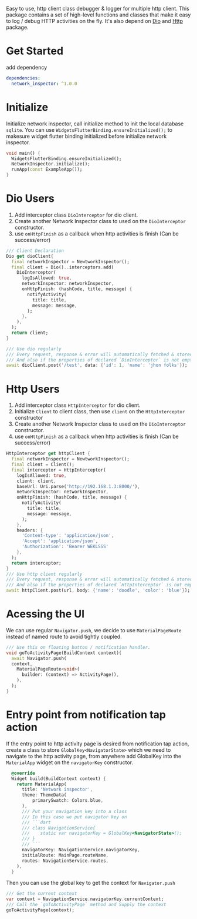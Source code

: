 Easy to use, http client class debugger & logger for multiple http client.
This package contains a set of high-level functions and classes that make it easy to log / debug HTTP activities on the fly. It's also depend on [Dio](https://pub.dev/packages/dio) and [Http](https://pub.dev/packages/http) package.

# Get Started
add dependency
```yaml
dependencies:
  network_inspector: ^1.0.0
```

# Initialize
Initialize network inspector, call initialize method to init the local database `sqlite`. You can use `WidgetsFlutterBinding.ensureInitialized();` to makesure widget flutter binding initialized before initialize network inspector.
```dart
void main() {
  WidgetsFlutterBinding.ensureInitialized();
  NetworkInspector.initialize();
  runApp(const ExampleApp());
}
```

# Dio Users
1. Add interceptor class `DioInterceptor` for dio client.
2. Create another Network Inspector class to used on the `DioInterceptor` constructor.
3. use `onHttpFinish` as a callback when http activities is finish (Can be success/error)
```dart
/// Client Declaration
Dio get dioClient{
  final networkInspector = NewtworkInspector();
  final client = Dio()..interceptors.add(
    DioInterceptor(
      logIsAllowed: true,
      networkInspector: networkInspector,
      onHttpFinish: (hashCode, title, message) {
        notifyActivity(
          title: title,
          message: message,
        );
      },
    ),
  );
  return client;
}

/// Use dio regularly
/// Every request, response & error will automatically fetched & stored by the network inspector.
/// And also if the properties of declared `DioInterceptor` is not empty, it will set every properties as default.
await dioClient.post('/test', data: {'id': 1, 'name': 'jhon folks'});
```

# Http Users
1. Add interceptor class `HttpInterceptor` for dio client.
2. Initialize `Client` to client class, then use `client` on the `HttpInterceptor` constructor
2. Create another Network Inspector class to used on the `DioInterceptor` constructor.
3. use `onHttpFinish` as a callback when http activities is finish (Can be success/error)
```dart
HttpInterceptor get httpClient {
  final networkInspector = NewtworkInspector();
  final client = Client();
  final interceptor = HttpInterceptor(
    logIsAllowed: true,
    client: client,
    baseUrl: Uri.parse('http://192.168.1.3:8000/'),
    networkInspector: networkInspector,
    onHttpFinish: (hashCode, title, message) {
      notifyActivity(
        title: title,
        message: message,
      );
    },
    headers: {
      'Content-type': 'application/json',
      'Accept': 'application/json',
      'Authorization': 'Bearer WEKLSSS'
    },
  );
  return interceptor;
}
/// Use http client regularly
/// Every request, response & error will automatically fetched & stored by the network inspector.
/// And also if the properties of declared `HttpInterceptor` is not empty, it will set every properties as default.
await httpClient.post(url, body: {'name': 'doodle', 'color': 'blue'});
```

# Acessing the UI
We can use regular `Navigator.push`, we decide to use `MaterialPageRoute` instead of named route to avoid tightly coupled.
```dart
/// Use this on floating button / notification handler.
void goToActivityPage(BuildContext context){
  await Navigator.push(
  context,
    MaterialPageRoute<void>(
      builder: (context) => ActivityPage(),
    ),
  );
}
```

# Entry point from notification tap action
If the entry point to http activity page is desired from notification tap action, create a class to store `GlobalKey<NavigatorState>` which we need to navigate to the http activity page, from anywhere add GlobalKey into the `MaterialApp` widget on the `navigatorKey` constructor. 
```dart
  @override
  Widget build(BuildContext context) {
    return MaterialApp(
      title: 'Network inspector',
      theme: ThemeData(
          primarySwatch: Colors.blue,
      ),
      /// Put your navigation key into a class
      /// In this case we put navigator key on
      /// ```dart
      /// class NavigationService{
      ///    static var navigatorKey = GlobalKey<NavigatorState>();
      /// }
      /// ```
      navigatorKey: NavigationService.navigatorKey,
      initialRoute: MainPage.routeName,
      routes: NavigationService.routes,
    ),
  }
```

Then you can use the global key to get the context for `Navigator.push`
```dart
/// Get the current context
var context = NavigationService.navigatorKey.currentContext;
/// Call the `goToActivityPage` method and Supply the context
goToActivityPage(context);
```
